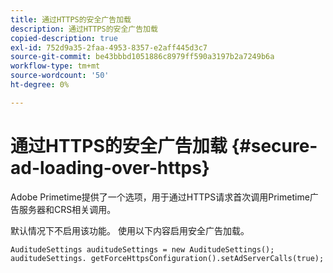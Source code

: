 ```yaml
---
title: 通过HTTPS的安全广告加载
description: 通过HTTPS的安全广告加载
copied-description: true
exl-id: 752d9a35-2faa-4953-8357-e2aff445d3c7
source-git-commit: be43bbbd1051886c8979ff590a3197b2a7249b6a
workflow-type: tm+mt
source-wordcount: '50'
ht-degree: 0%

---
```


# 通过HTTPS的安全广告加载 {#secure-ad-loading-over-https}

Adobe Primetime提供了一个选项，用于通过HTTPS请求首次调用Primetime广告服务器和CRS相关调用。

默认情况下不启用该功能。 使用以下内容启用安全广告加载。

```
AuditudeSettings auditudeSettings = new AuditudeSettings(); 
auditudeSettings. getForceHttpsConfiguration().setAdServerCalls(true);
```
